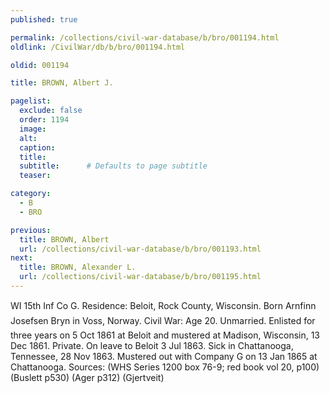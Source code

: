 ```yaml
---
published: true

permalink: /collections/civil-war-database/b/bro/001194.html
oldlink: /CivilWar/db/b/bro/001194.html

oldid: 001194

title: BROWN, Albert J.

pagelist:
  exclude: false
  order: 1194
  image: 
  alt:
  caption:
  title:
  subtitle:      # Defaults to page subtitle
  teaser:

category: 
  - B 
  - BRO

previous:
  title: BROWN, Albert
  url: /collections/civil-war-database/b/bro/001193.html  
next:
  title: BROWN, Alexander L.
  url: /collections/civil-war-database/b/bro/001195.html   
---
```

WI 15th Inf Co G. Residence: Beloit, Rock County, Wisconsin. Born &#147;Arnfinn Josefsen Bryn&#148; in Voss, Norway. Civil War: Age 20. Unmarried. Enlisted for three years on 5 Oct 1861 at Beloit and mustered at Madison, Wisconsin, 13 Dec 1861. Private. On leave to Beloit 3 Jul 1863. Sick in Chattanooga, Tennessee, 28 Nov 1863. Mustered out with Company G on 13 Jan 1865 at Chattanooga. Sources: (WHS Series 1200 box 76-9; red book vol 20, p100) (Buslett p530) (Ager p312) (Gjertveit)